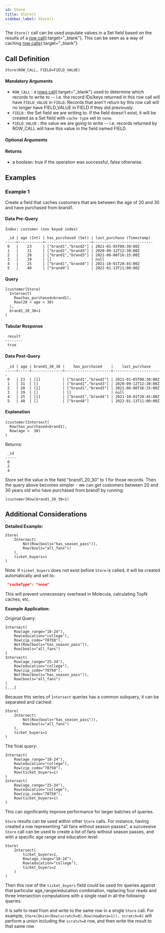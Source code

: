 ```yaml
---
id: Store
title: Store()
sidebar_label: Store()
---
```


The `Store()` call can be used populate values in a Set field based on the results of a [row call](/pql-guide/pql-introduction#row-calls){:target="_blank"}. This can be seen as a way of caching [row calls](/pql-guide/pql-introduction#row-calls){:target="_blank"}.

## Call Definition
```
Store(ROW_CALL, FIELD=FIELD_VALUE)
```

#### Mandatory Arguments
- `ROW_CALL` : a [rows call](/pql-guide/pql-introduction#rows-calls){:target="_blank"} used to determine which records to write to -- i.e. the record IDs/keys returned in this row call will have `FIELD_VALUE` in `FIELD`. Records that aren't return by this row call will no longer have FIELD\_VALUE in FIELD if they did previously.
- `FIELD` : the Set field we are writing to. If the field doesn't exist, it will be created as a Set field with `cache type` set to `none`.
- `FIELD_VALUE` : the value we are going to write -- i.e. records returned by ROW\_CALL will have this value in the field named FIELD.

#### Optional Arguments

#### Returns
- a boolean: true if the operation was successful, false otherwise.

## Examples

### Example 1
Create a field that caches customers that are between the age of 20 and 30 and have purchased from brand1.

#### Data Pre-Query
```
Index: customer (non keyed index)

 _id | age (Int) | has_purchased (Set) | last_purchase (Timestamp)
-----+-----------+---------------------+---------------------------
 0   |    23     | ["brand1","brand2"] | 2021-01-05T08:30:00Z
 1   |    31     | ["brand1","brand3"] | 2020-09-12T12:30:00Z
 2   |    28     | ["brand1","brand3"] | 2021-08-06T16:15:00Z
 3   |    19     | []                  | null
 4   |    25     | ["brand1","brand4"] | 2021-10-01T20:45:00Z
 5   |    40     | ["brand4"]          | 2022-01-13T11:00:00Z
```
#### Query
```
[customer]Store(
  Intersect(
    Row(has_purchased=brand1),
    Row(20 < age < 30)
  ),
  brand1_20_30=1
)    
```
#### Tabular Response
```
 result
--------
 true
```
#### Data Post-Query
```
 _id | age | brand1_20_30 |    has_purchased    |    last_purchase
-----+-----+--------------+---------------------+----------------------
 0   | 23  | [1]          | ["brand1","brand2"] | 2021-01-05T08:30:00Z
 1   | 31  | []           | ["brand1","brand3"] | 2020-09-12T12:30:00Z
 2   | 28  | [1]          | ["brand1","brand3"] | 2021-08-06T16:15:00Z
 3   | 19  | []           | []                  | null
 4   | 25  | [1]          | ["brand1","brand4"] | 2021-10-01T20:45:00Z
 5   | 40  | []           | ["brand4"]          | 2022-01-13T11:00:00Z
```

#### Explanation
```
[customer]Intersect(
  Row(has_purchased=brand1),
  Row(age <  30)
)
```
Returns:
```
 _id
-----
 0
 2
 4
```
Store set the value in the field "brand1_20_30" to 1 for those records. Then the query above becomes simpler - we can get customers between 20 and 30 years old who have purchased from brand1 by running:
```
[customer]Row(brand1_20_30=1)
```

## Additional Considerations

**Detailed Example:**
```pql
Store(
    Intersect(
        Not(Row(bools="has_season_pass")),
        Row(bools="all_fans"))
    ),
    ticket_buyers=1
)
```

Note: if `ticket_buyers` does not exist before `Store` is called, it will be created automatically and set to:

```json
 "cacheType": "none"
```

This will prevent unnecessary overhead in Molecula, calculating TopN caches, etc.

**Example Application:**

Original Query:

```pql
Intersect(
    Row(age_range="18-24"),
    Row(education="college"),
    Row(zip_code="78750"),
    Not(Row(bools="has_season_pass")),
    Row(bools="all_fans")
)
Intersect(
    Row(age_range="25-34"),
    Row(education="college"),
    Row(zip_code="78750"),
    Not(Row(bools="has_season_pass")),
    Row(bools="all_fans")
)
[...]
```

Because this series of `Intersect` queries has a common subquery, it can be separated and cached:

```pql
Store(
    Intersect(
        Not(Row(bools="has_season_pass")),
        Row(bools="all_fans")
    ),
    ticket_buyers=1
)
```

The final query:

```pql
Intersect(
    Row(age_range="18-24"),
    Row(education="college"),
    Row(zip_code="78750"),
    Row(ticket_buyers=1)
)
Intersect(
    Row(age_range="25-34"),
    Row(education="college"),
    Row(zip_code="78750"),
    Row(ticket_buyers=1)
)
```

This can significantly improve performance for larger batches of queries.

`Store` results can be used within other `Store` calls. For instance, having created a row representing "all fans without season passes", a successive `Store` call can be used to create a list of fans without season passes, and with a specific age range and education level:

```pql
Store(
    Intersect(
        ticket_buyers=1,
        Row(age_range="18-24"),
        Row(education="college"),
        ticket_buyers=2
    )
)
```

Then this row of the `ticket_buyers` field could be used for queries against that particular age_range/education combination, replacing four reads and three intersection computations with a single read in all the following queries.

It is safe to read from and write to the same row in a single `Store` call. For example, `Store(Union(Row(scratch=0),Row(newData=1)), scratch=0)` will perform a union including the `scratch=0` row, and then write the result to that same row.

